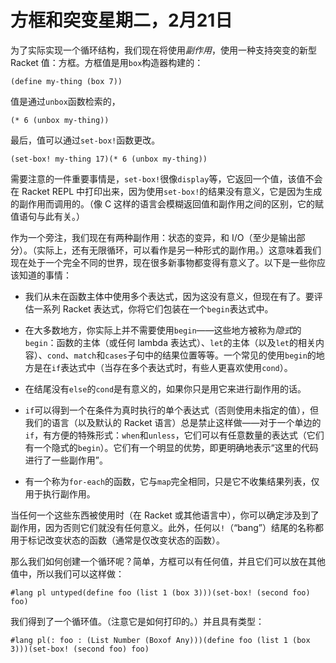 # 方框和突变星期二，2月21日

为了实际实现一个循环结构，我们现在将使用*副作用*，使用一种支持突变的新型 Racket 值：方框。方框值是用`box`构造器构建的：

```
(define my-thing (box 7))
```

值是通过`unbox`函数检索的，

```
(* 6 (unbox my-thing))
```

最后，值可以通过`set-box!`函数更改。

```
(set-box! my-thing 17)(* 6 (unbox my-thing))
```

需要注意的一件重要事情是，`set-box!`很像`display`等，它返回一个值，该值不会在 Racket REPL 中打印出来，因为使用`set-box!`的结果没有意义，它是因为生成的副作用而调用的。（像 C 这样的语言会模糊返回值和副作用之间的区别，它的赋值语句与此有关。）

作为一个旁注，我们现在有两种副作用：状态的变异，和 I/O（至少是输出部分）。（实际上，还有无限循环，可以看作是另一种形式的副作用。）这意味着我们现在处于一个完全不同的世界，现在很多新事物都变得有意义了。以下是一些你应该知道的事情：

+   我们从未在函数主体中使用多个表达式，因为这没有意义，但现在有了。要评估一系列 Racket 表达式，你将它们包装在一个`begin`表达式中。

+   在大多数地方，你实际上并不需要使用`begin`——这些地方被称为*隐式*的`begin`：函数的主体（或任何 lambda 表达式）、`let`的主体（以及`let`的相关内容）、`cond`、`match`和`cases`子句中的结果位置等等。一个常见的使用`begin`的地方是在`if`表达式中（当存在多个表达式时，有些人更喜欢使用`cond`）。

+   在结尾没有`else`的`cond`是有意义的，如果你只是用它来进行副作用的话。

+   `if`可以得到一个在条件为真时执行的单个表达式（否则使用未指定的值），但我们的语言（以及默认的 Racket 语言）总是禁止这样做——对于一个单边的`if`，有方便的特殊形式：`when`和`unless`，它们可以有任意数量的表达式（它们有一个隐式的`begin`）。它们有一个明显的优势，即更明确地表示“这里的代码进行了一些副作用”。

+   有一个称为`for-each`的函数，它与`map`完全相同，只是它不收集结果列表，仅用于执行副作用。

当任何一个这些东西被使用时（在 Racket 或其他语言中），你可以确定涉及到了副作用，因为否则它们就没有任何意义。此外，任何以`!`（“bang”）结尾的名称都用于标记改变状态的函数（通常是仅改变状态的函数）。

那么我们如何创建一个循环呢？简单，方框可以有任何值，并且它们可以放在其他值中，所以我们可以这样做：

```
#lang pl untyped(define foo (list 1 (box 3)))(set-box! (second foo) foo)
```

我们得到了一个循环值。（注意它是如何打印的。）并且具有类型：

```
#lang pl(: foo : (List Number (Boxof Any)))(define foo (list 1 (box 3)))(set-box! (second foo) foo)
```
